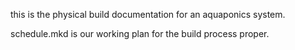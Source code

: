 this is the physical build documentation for an aquaponics system.

schedule.mkd is our working plan for the build process proper.

